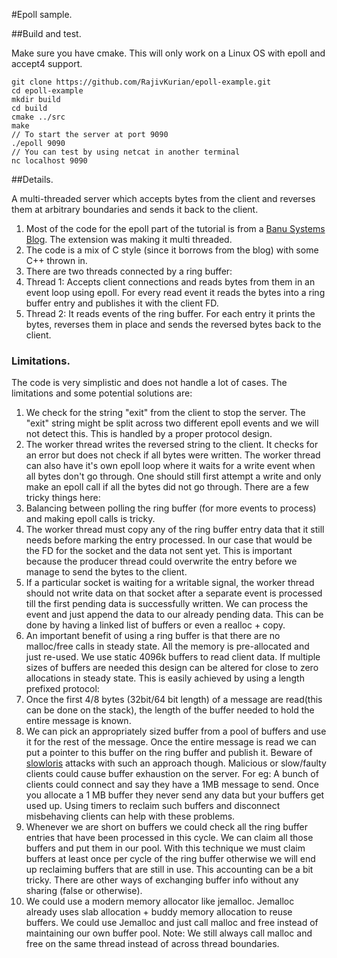 #Epoll sample.

##Build and test.

Make sure you have cmake. This will only work on a Linux OS with epoll and accept4 support.

    git clone https://github.com/RajivKurian/epoll-example.git
    cd epoll-example
    mkdir build
    cd build
    cmake ../src
    make
    // To start the server at port 9090
    ./epoll 9090
    // You can test by using netcat in another terminal
    nc localhost 9090

##Details.

A multi-threaded server which accepts bytes from the client and reverses them at arbitrary boundaries and sends it back to the client.

1.  Most of the code for the epoll part of the tutorial is from a [Banu Systems Blog](https://banu.com/blog/2/how-to-use-epoll-a-complete-example-in-c/). The extension was making it multi threaded.
2.  The code is a mix of C style (since it borrows from the blog) with some C++ thrown in.
3.  There are two threads connected by a ring buffer:
  1.  Thread 1: Accepts client connections and reads bytes from them in an event loop using epoll. For every read event it reads the bytes into a ring buffer entry and publishes it with the client FD.
  2.  Thread 2: It reads events of the ring buffer. For each entry it prints the bytes, reverses them in place and sends the reversed bytes back to the client.

### Limitations.

The code is very simplistic and does not handle a lot of cases. The limitations and some potential solutions are:

1.  We check for the string "exit" from the client to stop the server. The "exit" string might be split across two different epoll events and we will not detect this. This is handled by a proper protocol design.
2.  The worker thread writes the reversed string to the client. It checks for an error but does not check if all bytes were written. The worker thread can also have it's own epoll loop where it waits for a write event when all bytes don't go through. One should still first attempt a write and only make an epoll call if all the bytes did not go through. There are a few tricky things here:
  1.  Balancing between polling the ring buffer (for more events to process) and making epoll calls is tricky.
  2.  The worker thread must copy any of the ring buffer entry data that it still needs before marking the entry processed. In our case that would be the FD for the socket and the data not sent yet. This is important because the producer thread could overwrite the entry before we manage to send the bytes to the client.
  3.  If a particular socket is waiting for a writable signal, the worker thread should not write data on that socket after a separate event is processed till the first pending data is successfully written. We can process the event and just append the data to our already pending data. This can be done by having a linked list of buffers or even a realloc + copy.
3.  An important benefit of using a ring buffer is that there are no malloc/free calls in steady state. All the memory is pre-allocated and just re-used. We use static 4096k buffers to read client data. If multiple sizes of buffers are needed this design can be altered for close to zero allocations in steady state. This is easily achieved by using a length prefixed protocol:
  1.  Once the first 4/8 bytes (32bit/64 bit length) of a message are read(this can be done on the stack), the length of the buffer needed to hold the entire message is known.
  2.  We can pick an appropriately sized buffer from a pool of buffers and use it for the rest of the message. Once the entire message is read we can put a pointer to this buffer on the ring buffer and publish it. Beware of [slowloris](http://en.wikipedia.org/wiki/Slowloris) attacks with such an approach though. Malicious or slow/faulty clients could cause buffer exhaustion on the server. For eg: A bunch of clients could connect and say they have a 1MB message to send. Once you allocate a 1 MB buffer they never send any data but your buffers get used up. Using timers to reclaim such buffers and disconnect misbehaving clients can help with these problems.
  3.  Whenever we are short on buffers we could check all the ring buffer entries that have been processed in this cycle. We can claim all those buffers and put them in our pool. With this technique we must claim buffers at least once per cycle of the ring buffer otherwise we will end up reclaiming buffers that are still in use. This accounting can be a bit tricky. There are other ways of exchanging buffer info without any sharing (false or otherwise).
  4. We could use a modern memory allocator like jemalloc. Jemalloc already uses slab allocation + buddy memory allocation to reuse buffers. We could use Jemalloc and just call malloc and free instead of maintaining our own buffer pool. Note: We still always call malloc and free on the same thread instead of across thread boundaries.




